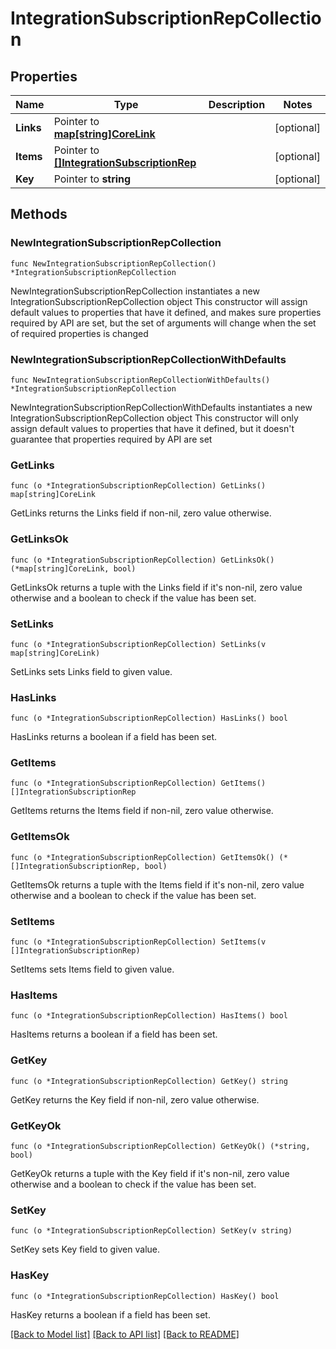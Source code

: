 # IntegrationSubscriptionRepCollection

## Properties

Name | Type | Description | Notes
------------ | ------------- | ------------- | -------------
**Links** | Pointer to [**map[string]CoreLink**](CoreLink.md) |  | [optional] 
**Items** | Pointer to [**[]IntegrationSubscriptionRep**](IntegrationSubscriptionRep.md) |  | [optional] 
**Key** | Pointer to **string** |  | [optional] 

## Methods

### NewIntegrationSubscriptionRepCollection

`func NewIntegrationSubscriptionRepCollection() *IntegrationSubscriptionRepCollection`

NewIntegrationSubscriptionRepCollection instantiates a new IntegrationSubscriptionRepCollection object
This constructor will assign default values to properties that have it defined,
and makes sure properties required by API are set, but the set of arguments
will change when the set of required properties is changed

### NewIntegrationSubscriptionRepCollectionWithDefaults

`func NewIntegrationSubscriptionRepCollectionWithDefaults() *IntegrationSubscriptionRepCollection`

NewIntegrationSubscriptionRepCollectionWithDefaults instantiates a new IntegrationSubscriptionRepCollection object
This constructor will only assign default values to properties that have it defined,
but it doesn't guarantee that properties required by API are set

### GetLinks

`func (o *IntegrationSubscriptionRepCollection) GetLinks() map[string]CoreLink`

GetLinks returns the Links field if non-nil, zero value otherwise.

### GetLinksOk

`func (o *IntegrationSubscriptionRepCollection) GetLinksOk() (*map[string]CoreLink, bool)`

GetLinksOk returns a tuple with the Links field if it's non-nil, zero value otherwise
and a boolean to check if the value has been set.

### SetLinks

`func (o *IntegrationSubscriptionRepCollection) SetLinks(v map[string]CoreLink)`

SetLinks sets Links field to given value.

### HasLinks

`func (o *IntegrationSubscriptionRepCollection) HasLinks() bool`

HasLinks returns a boolean if a field has been set.

### GetItems

`func (o *IntegrationSubscriptionRepCollection) GetItems() []IntegrationSubscriptionRep`

GetItems returns the Items field if non-nil, zero value otherwise.

### GetItemsOk

`func (o *IntegrationSubscriptionRepCollection) GetItemsOk() (*[]IntegrationSubscriptionRep, bool)`

GetItemsOk returns a tuple with the Items field if it's non-nil, zero value otherwise
and a boolean to check if the value has been set.

### SetItems

`func (o *IntegrationSubscriptionRepCollection) SetItems(v []IntegrationSubscriptionRep)`

SetItems sets Items field to given value.

### HasItems

`func (o *IntegrationSubscriptionRepCollection) HasItems() bool`

HasItems returns a boolean if a field has been set.

### GetKey

`func (o *IntegrationSubscriptionRepCollection) GetKey() string`

GetKey returns the Key field if non-nil, zero value otherwise.

### GetKeyOk

`func (o *IntegrationSubscriptionRepCollection) GetKeyOk() (*string, bool)`

GetKeyOk returns a tuple with the Key field if it's non-nil, zero value otherwise
and a boolean to check if the value has been set.

### SetKey

`func (o *IntegrationSubscriptionRepCollection) SetKey(v string)`

SetKey sets Key field to given value.

### HasKey

`func (o *IntegrationSubscriptionRepCollection) HasKey() bool`

HasKey returns a boolean if a field has been set.


[[Back to Model list]](../README.md#documentation-for-models) [[Back to API list]](../README.md#documentation-for-api-endpoints) [[Back to README]](../README.md)


